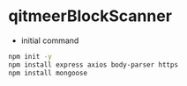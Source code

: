 # qitmeerBlockScanner

- initial command

```bash
npm init -y
npm install express axios body-parser https
npm install mongoose
```